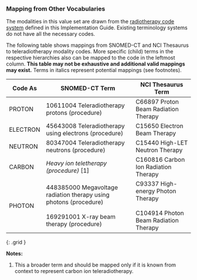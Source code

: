 
### Mapping from Other Vocabularies

The modalities in this value set are drawn from the [radiotherapy code system](CodeSystem-radiotherapy-cs.html) defined in this Implementation Guide. Existing terminology systems do not have all the necessary codes.

The following table shows mappings from SNOMED-CT and NCI Thesaurus to teleradiotherapy modality codes. More specific (child) terms in the respective hierarchies also can be mapped to the code in the leftmost column. **This table may not be exhaustive and additional valid mappings may exist.** Terms in italics represent potential mappings (see footnotes).


| **Code As**    | **SNOMED-CT Term**                  | **NCI Thesaurus Term**                 |
| -------------- | ------------------------------ | --------------------------------- |
| PROTON    | 10611004 Teleradiotherapy protons (procedure) | C66897 Proton Beam Radiation Therapy |
| ELECTRON  | 45643008 Teleradiotherapy using electrons (procedure) | C15650 Electron Beam Therapy |
| NEUTRON   | 80347004 Teleradiotherapy neutrons (procedure) | C15440 High-LET Neutron Therapy |
| CARBON    | *Heavy ion teletherapy (procedure)* [1] | C160816 Carbon Ion Radiation Therapy |
| PHOTON    | 448385000 Megavoltage radiation therapy using photons (procedure) <br><br> 169291001 X-ray beam therapy (procedure) | C93337 High-energy Photon Therapy <br><br> C104914 Photon Beam Radiation Therapy |
{: .grid }

**Notes:**

1. This a broader term and should be mapped only if it is known from context to represent carbon ion teleradiotherapy.
<br>
